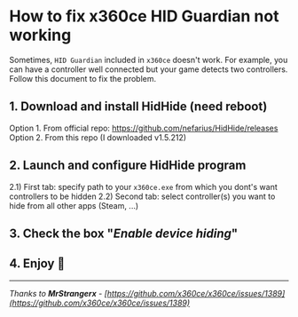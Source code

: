# How to fix x360ce HID Guardian not working

Sometimes, `HID Guardian` included in `x360ce` doesn't work. For example, you can have a controller well connected but your game detects two controllers. Follow this document to fix the problem.

## 1. Download and install HidHide (need reboot)
Option 1. From official repo: https://github.com/nefarius/HidHide/releases
Option 2. From this repo (I downloaded v1.5.212)

## 2. Launch and configure HidHide program

2.1) First tab: specify path to your `x360ce.exe` from which you dont's want controllers to be hidden
2.2) Second tab: select controller(s) you want to hide from all other apps (Steam, ...)

## 3. Check the box "*Enable device hiding*"

## 4. Enjoy 🎉

---

*Thanks to **MrStrangerx** - [https://github.com/x360ce/x360ce/issues/1389](https://github.com/x360ce/x360ce/issues/1389)*